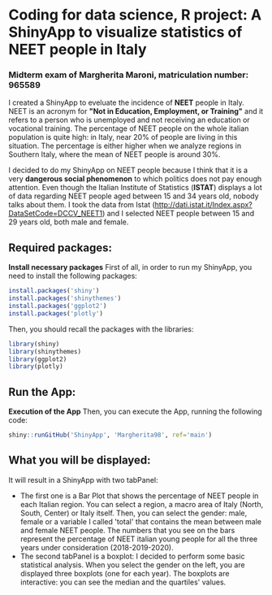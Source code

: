 # Coding for data science, R project: A ShinyApp to visualize statistics of NEET people in Italy 
### Midterm exam of Margherita Maroni, matriculation number: 965589

I created a ShinyApp to eveluate the incidence of **NEET** people in Italy. NEET is an acronym for **"Not in Education, Employment, or Training"** and it refers to a person who is unemployed and not receiving an education or vocational training. 
The percentage of NEET people on the whole italian population is quite high: in Italy, near 20% of people are living in this situation. The percentage is either higher when we analyze regions in Southern Italy, where the mean of NEET people is around 30%. 

I decided to do my ShinyApp on NEET people because I think that it is a very **dangerous social phenomenon** to which politics does not pay enough attention. Even though the Italian Institute of Statistics (**ISTAT**) displays a lot of data regarding NEET people aged between 15 and 34 years old, nobody talks about them. 
I took the data from Istat (<http://dati.istat.it/Index.aspx?DataSetCode=DCCV_NEET1>) and I selected NEET people between 15 and 29 years old, both male and female. 


## Required packages:
**Install necessary packages** 
First of all, in order to run my ShinyApp, you need to install the following packages: 
```R
install.packages('shiny')
install.packages('shinythemes')
install.packages('ggplot2')
install.packages('plotly')
```
Then, you should recall the packages with the libraries: 
```R
library(shiny)
library(shinythemes)
library(ggplot2)
library(plotly)
```

## Run the App:
**Execution of the App**
Then, you can execute the App, running the following code:

```R
shiny::runGitHub('ShinyApp', 'Margherita98', ref='main')
```

## What you will be displayed:
It will result in a ShinyApp with two tabPanel: 
- The first one is a Bar Plot that shows the percentage of NEET people in each Italian region. You can select a region, a macro area of Italy (North, South, Center) or Italy itself. Then, you can select the gender: male, female or a variable I called 'total' that contains the mean between male and female NEET people. The numbers that you see on the bars represent the percentage of NEET italian young people for all the three years under consideration (2018-2019-2020).
- The second tabPanel is a boxplot: I decided to perform some basic statistical analysis. When you select the gender on the left, you are displayed three boxplots (one for each year). The boxplots are interactive: you can see the median and the quartiles' values. 


